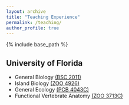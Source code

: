 ```yaml
---
layout: archive
title: "Teaching Experience"
permalink: /teaching/
author_profile: true
---
```


{% include base_path %}

University of Florida
---------------------

* General Biology [(BSC 2011)](https://biology.ufl.edu/files/BSC2011-Integrated-Principles-of-Biology-II-LA.pdf)
* Island Biology [(ZOO 4926)](https://biology.ufl.edu/files/Island-Biology-2018-Syllabus.pdf)
* General Ecology [(PCB 4043C)](https://biology.ufl.edu/files/PCB4043C-General-Ecology-1.pdf)
* Functional Vertebrate Anatomy [(ZOO 3713C)](https://biology.ufl.edu/files/ZOO3713C-Functional-Vertebrate-Anatomy-1-1.pdf)